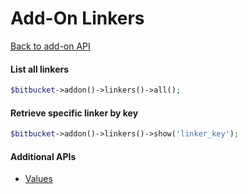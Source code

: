 Add-On Linkers
==============
[Back to add-on API](../addon.md)

#### List all linkers
```php
$bitbucket->addon()->linkers()->all();
```

#### Retrieve specific linker by key
```php
$bitbucket->addon()->linkers()->show('linker_key');
```

#### Additional APIs
* [Values](linkers/values.md)
